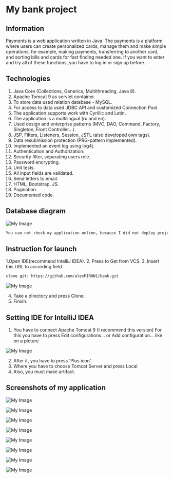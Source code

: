 # My bank project

## Information

Payments is a web application written in Java. The payments is a platform where users can create personalized cards, manage them and make simple operations, for example, 
making payments, transferring to another card, and sorting bills and  cards for fast finding needed one. If you want to enter and try all of these functions, you have to 
log in or sign up before.

## Technologies

1. Java Core (Collections, Generics, Multithreading, Java 8).
2. Apache Tomcat 9 as servlet container.
3. To store data used relation database - MySQL.
4. For access to data used JDBC API and customized Connection Pool.
5. The application supports work with Cyrillic and Latin.
6. The application is a multilingual (ru and en).
7. Used design and enterprise patterns (MVC, DAO, Command, Factory, Singleton, Front Controller...).
8. JSP, Filters, Listeners, Session, JSTL (also developed own tags).
9. Data resubmission protection (PRG-pattern implemented).
10. Implemented an event log using log4j.
11. Authentication and Authorization.
12. Security filter, separating users role.
13. Password encrypting.
14. Unit tests.
15. All input fields are validated.
16. Send letters to email.
17. HTML, Bootstrap, JS.
18. Pagination.
19. Documented code.

## Database diagram

![My Image](images/db.jpg)

```bash
You can not check my application online, because I did not deploy project to the host.
```

## Instruction for launch

1.Open IDE(recommend IntelliJ IDEA).
2. Press to Get from VCS.
3. Insert this URL to according field

```bash
clone git: https://github.com/alexMIRON1/bank.git
```
![My Image](images/launch.jpg)

4. Take a directory and press Clone.
5. Finish.

## Setting IDE for IntelliJ IDEA

1. You have to connect Apache Tomcat 9 (I recommend this version) For this you have to press Edit configurations... or Add configuration... like on a picture

![My Image](images/tomcat.jpg)

2. After it, you have to press 'Plus icon'.
3. Where you have to choose Tomcat Server and press Local
4. Also, you must make artifact.

## Screenshots of my application

![My Image](images/about.jpg)

![My Image](images/registration.jpg)

![My Image](images/login.jpg)

![My Image](images/home.jpg)

![My Image](images/settings_card.jpg)

![My Image](images/payments.jpg)

![My Image](images/transfer_card.jpg)

![My Image](images/admin.jpg)
